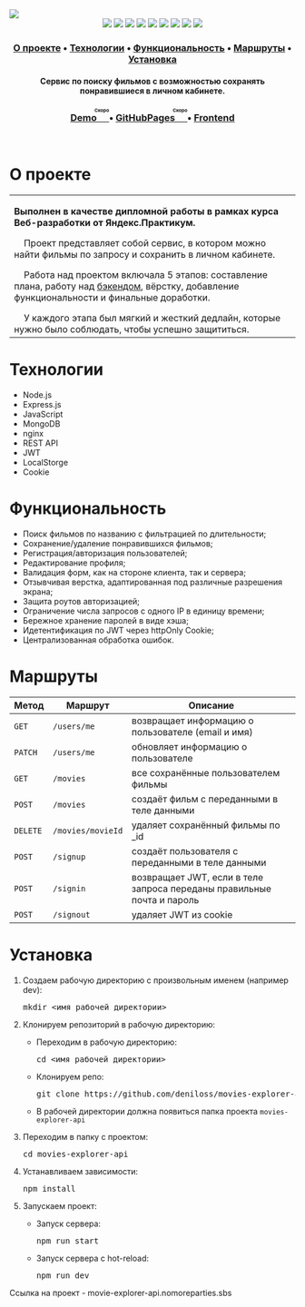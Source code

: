 <img src="https://user-images.githubusercontent.com/61308457/169072830-1eb3fd0e-cb12-40b1-bf33-87334492fb8c.svg" />

<div align="center">
  <img src="https://img.shields.io/badge/-React-202124?logo=react&logoColor=61DAFB&style=flat-square" />
  <img src="https://img.shields.io/badge/JavaScript-202124?style=flat-square&logo=javascript&logoColor=F7DF1E" />
  <img src="https://img.shields.io/badge/HTML5-E34F26?style=flat-square&logo=html5&logoColor=white" />
  <img src="https://img.shields.io/badge/CSS3-1572B6?style=flat-square&logo=css3&logoColor=white" />
  <img src="https://img.shields.io/badge/React_Router-CA4245?style=flat-square&logo=react-router&logoColor=white" />
  <img src="https://img.shields.io/badge/Node.JS-339933?style=flat-square&logo=node.js&logoColor=white" />
  <img src="https://img.shields.io/badge/Express.js-464646?style=flat-square&logo=express&logoColor=white" />
  <img src="https://img.shields.io/badge/MongoDB-47A248?style=flat-square&logo=mongodb&logoColor=white" />
  <img src="https://img.shields.io/badge/NGINX-009639?style=flat-square&logo=nginx&logoColor=white" />
</div>

<h3 align="center">
  <a href="#about">О проекте</a>
  •
  <a href="#techs">Технологии</a>
  •
  <a href="#functionality">Функциональность</a>
  •
  <a href="#routes">Маршруты</a>
  •
  <a href="#install">Установка</a>
  
</h3>

<h4 align=center>Сервис по поиску фильмов с возможностью сохранять понравившиеся в личном кабинете.
</h4>

<h3 align="center">
  <a href="#" title="Link">Demo<ruby>&nbsp;<rt>Скоро</rt></ruby></a> 
  •
  <a href="#">GitHubPages<ruby>&nbsp;<rt>Скоро</rt></ruby></a>
  •
  <a href="https://github.com/deniloss/movies-explorer-frontend">Frontend</a>
</h3>
<br>
<h1 id="about">О проекте</h1>
<table>
  <tbody>
    <tr>
      <td>
        <p><b>Выполнен в качестве дипломной работы в рамках курса Веб-разработки от Яндекс.Практикум. </b><p>
        <p>&nbsp;&nbsp;&nbsp;&nbsp;Проект представляет собой сервис, в котором можно найти фильмы по запросу и сохранить в личном кабинете.</p>
        <p>&nbsp;&nbsp;&nbsp;&nbsp;Работа над проектом включала 5 этапов: составление плана, работу над <a href="https://github.com/iv-a/movies-explorer-api">бэкендом</a>, вёрстку, добавление функциональности и финальные доработки.</p>
        &nbsp;&nbsp;&nbsp;&nbsp;У каждого этапа был мягкий и жесткий дедлайн, которые нужно было соблюдать, чтобы успешно защититься.
      </td>
    </tr>
  </tbody>
</table>

<h1 id="techs">Технологии</h1>
<ul>
  <li>Node.js</li>
  <li>Express.js</li>
  <li>JavaScript</li>
  <li>MongoDB</li>
  <li>nginx</li>
  <li>REST API</li>
  <li>JWT</li>
  <li>LocalStorge</li>
  <li>Cookie</li>
</ul>
<h1 id="functionality">Функциональность</h1>
<ul>
  <li>Поиск фильмов по названию с фильтрацией по длительности;</li>
  <li>Сохранение/удаление понравившихся фильмов;</li>
  <li>Регистрация/авторизация пользователей;</li>
  <li>Редактирование профиля;</li>
  <li>Валидация форм, как на стороне клиента, так и сервера;</li>
  <li>Отзывчивая верстка, адаптированная под различные разрешения экрана;</li>
  <li>Защита роутов авторизацией;</li>
  <li>Ограничение числа запросов  с одного IP в единицу времени;</li>
  <li>Бережное хранение паролей в виде хэша;</li>
  <li>Идетентификация по JWT через httpOnly Cookie;</li>
  <li>Централизованная обработка ошибок.</li>
</ul>
<h1 id="routes">Маршруты</h1>
<table>
  <thead>
    <tr>
      <th>Метод</th>
      <th>Маршрут</th>
      <th>Описание</th>
    </tr>
  </thead>
  <tbody>
    <tr>
      <td><code>GET</code></td>
      <td><code>/users/me</code></td>
      <td>возвращает информацию о пользователе (email и имя)</td>
    </tr>
    <tr>
      <td><code>PATCH</code></td>
      <td><code>/users/me</code></td>
      <td>обновляет информацию о пользователе</td>
    </tr>
    <tr>
      <td><code>GET</code></td>
      <td><code>/movies</code></td>
      <td>все сохранённые пользователем фильмы</td>
    </tr>
    <tr>
      <td><code>POST</code></td>
      <td><code>/movies</code></td>
      <td>создаёт фильм с переданными в теле данными</td>
    </tr>
    <tr>
      <td><code>DELETE</code></td>
      <td><code>/movies/movieId</code></td>
      <td>удаляет сохранённый фильмы по _id</td>
    </tr>
    <tr>
      <td><code>POST</code></td>
      <td><code>/signup</code></td>
      <td>создаёт пользователя с переданными в теле данными</td>
    </tr>
    <tr>
      <td><code>POST</code></td>
      <td><code>/signin</code></td>
      <td>возвращает JWT, если в теле запроса переданы правильные почта и пароль</td>
    </tr>
    <tr>
      <td><code>POST</code></td>
      <td><code>/signout</code></td>
      <td>удаляет JWT из cookie</td>
    </tr>
  </tbody>
</table>
<h1 id="install">Установка</h1>
<ol>
<li>
  <p>Создаем рабочую директорию с произвольным именем (например dev):</p>
<pre>
mkdir <имя рабочей директории>
</pre>
</li>
<li>
  <p>Клонируем репозиторий в рабочую директорию:</p>
  <ul>
  <li>
    <p>Переходим в рабочую директорию:</p>
<pre>
cd <имя рабочей директории>
</pre>
  </li>
  <li>
    <p>Клонируем репо:</p>
<pre>
git clone https://github.com/deniloss/movies-explorer-api.git
</pre>
  </li>
    <li>
      В рабочей директории должна появиться папка проекта <code>movies-explorer-api</code>
    </li>
  </ul>
</li>
<li>
  <p>Переходим в папку с проектом:</p>
<pre>
cd movies-explorer-api
</pre>
</li>
<li>
  <p>Устанавливаем зависимости:</p>
<pre>
npm install
</pre>
</li>
<li>
  <p>Запускаем проект:</p>
  <ul>
    <li>
      <p>Запуск сервера:</p>
<pre>
npm run start
</pre>
    </li>
        <li>
      <p>Запуск сервера с hot-reload:</p>
<pre>
npm run dev
</pre>
    </li>
  </ul>
</li>
</ol>

Ссылка на проект - <a>movie-explorer-api.nomoreparties.sbs</a>

